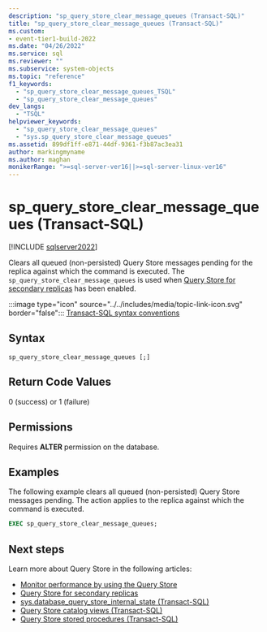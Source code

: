 ```yaml
---
description: "sp_query_store_clear_message_queues (Transact-SQL)"
title: "sp_query_store_clear_message_queues (Transact-SQL)"
ms.custom:
- event-tier1-build-2022
ms.date: "04/26/2022"
ms.service: sql
ms.reviewer: ""
ms.subservice: system-objects
ms.topic: "reference"
f1_keywords: 
  - "sp_query_store_clear_message_queues_TSQL"
  - "sp_query_store_clear_message_queues"
dev_langs: 
  - "TSQL"
helpviewer_keywords: 
  - "sp_query_store_clear_message_queues"
  - "sys.sp_query_store_clear_message_queues"
ms.assetid: 899df1ff-e871-44df-9361-f3b87ac3ea31
author: markingmyname
ms.author: maghan
monikerRange: ">=sql-server-ver16||>=sql-server-linux-ver16"
---
```

# sp_query_store_clear_message_queues (Transact-SQL)
[!INCLUDE [sqlserver2022](../../includes/applies-to-version/sqlserver2022.md)]

Clears all queued (non-persisted) Query Store messages pending for the replica against which the command is executed. The `sp_query_store_clear_message_queues` is used when [Query Store for secondary replicas](../performance/query-store-for-secondary-replicas.md) has been enabled. 

:::image type="icon" source="../../includes/media/topic-link-icon.svg" border="false"::: [Transact-SQL syntax conventions](../../t-sql/language-elements/transact-sql-syntax-conventions-transact-sql.md)  
  
## Syntax  
  
```syntaxsql
sp_query_store_clear_message_queues [;]  
```  
  
## Return Code Values  

0 (success) or 1 (failure)  
  
## Permissions  

Requires **ALTER** permission on the database.
  
## Examples  

The following example clears all queued (non-persisted) Query Store messages pending. The action applies to the replica against which the command is executed.
  
```sql
EXEC sp_query_store_clear_message_queues;  
```  
  
## Next steps

Learn more about Query Store in the following articles:

- [Monitor performance by using the Query Store](../performance/monitoring-performance-by-using-the-query-store.md)
- [Query Store for secondary replicas](../performance/query-store-for-secondary-replicas.md)
- [sys.database_query_store_internal_state (Transact-SQL)](../system-catalog-views/sys-database-query-store-internal-state-transact-sql.md)
- [Query Store catalog views (Transact-SQL)](../system-catalog-views/query-store-catalog-views-transact-sql.md)
- [Query Store stored procedures (Transact-SQL)](query-store-stored-procedures-transact-sql.md)
